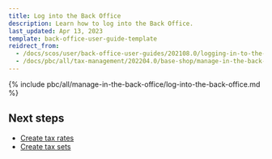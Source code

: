 ```yaml
---
title: Log into the Back Office
description: Learn how to log into the Back Office.
last_updated: Apr 13, 2023
template: back-office-user-guide-template
reidrect_from:
  - /docs/scos/user/back-office-user-guides/202108.0/logging-in-to-the-back-office.html
  - /docs/pbc/all/tax-management/202204.0/base-shop/manage-in-the-back-office/log-into-the-back-office.html
---
```


{% include pbc/all/manage-in-the-back-office/log-into-the-back-office.md %} <!-- To edit, see /_includes/pbc/all/manage-in-the-back-office/log-into-the-back-office.md -->

## Next steps

* [Create tax rates](/docs/pbc/all/tax-management/{{page.version}}/base-shop/manage-in-the-back-office/create-tax-rates.html)
* [Create tax sets](/docs/pbc/all/tax-management/{{page.version}}/base-shop/manage-in-the-back-office/create-tax-sets.html)
